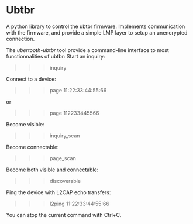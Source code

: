 # Ubtbr
A python library to control the ubtbr firmware.
Implements communication with the firmware, and provide a simple
LMP layer to setup an unencrypted connection.

The *ubertooth-ubtbr* tool provide a command-line interface to most functionnalities of ubtbr:
Start an inquiry:
>>> inquiry

Connect to a device:
>>> page 11:22:33:44:55:66

or 
>>> page 112233445566

Become visible:
>>> inquiry_scan

Become connectable:
>>> page_scan

Become both visible and connectable:
>>> discoverable

Ping the device with L2CAP echo transfers:
>>> l2ping 11:22:33:44:55:66

You can stop the current command with Ctrl+C.

